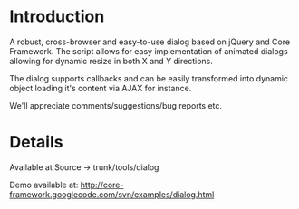 # Introduction #

A robust, cross-browser and easy-to-use dialog based on jQuery and Core Framework. The script allows for easy implementation of animated dialogs allowing for dynamic resize in both X and Y directions.

The dialog supports callbacks and can be easily transformed into dynamic object loading it's content via AJAX for instance.

We'll appreciate comments/suggestions/bug reports etc.

# Details #

Available at Source -> trunk/tools/dialog

Demo available at:
http://core-framework.googlecode.com/svn/examples/dialog.html